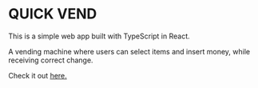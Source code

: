 # QUICK VEND

This is a simple web app built with TypeScript in React.

A vending machine where users can select items and insert money, while receiving correct change.

Check it out [here.](https://adam-vending-machine.netlify.app/)

